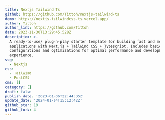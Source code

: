 ```yaml
---
title: Nextjs Tailwind Ts
github: https://github.com/Tittoh/nextjs-tailwind-ts
demo: https://nextjs-tailwindcss-ts.vercel.app/
author: Tittoh
author_link: https://github.com/Tittoh
date: 2023-11-30T13:29:45.528Z
description: >-
  A ready-to-use/ plug-n-play starter template for building fast and modern web
  applications with Next.js + Tailwind CSS + Typescript. Includes basic
  configurations and optimizations for optimal performance and developmer
  experience.
ssg:
  - Nextjs
css:
  - Tailwind
  - PostCSS
cms: []
category: []
draft: false
publish_date: '2023-01-06T22:44:35Z'
update_date: '2024-01-04T15:12:42Z'
github_star: 19
github_fork: 4
---
```

